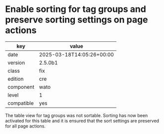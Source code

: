 [//]: # (werk v2)
# Enable sorting for tag groups and preserve sorting settings on page actions

key        | value
---------- | ---
date       | 2025-03-18T14:05:26+00:00
version    | 2.5.0b1
class      | fix
edition    | cre
component  | wato
level      | 1
compatible | yes

The table view for tag groups was not sortable.
Sorting has now been activated for this table and it is ensured that the sort settings are preserved for all page actions.
